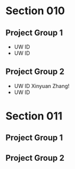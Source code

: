 # Section 010

## Project Group 1

   * UW ID
   * UW ID

## Project Group 2
   * UW ID Xinyuan Zhang! 
   * UW ID

# Section 011

## Project Group 1

## Project Group 2
